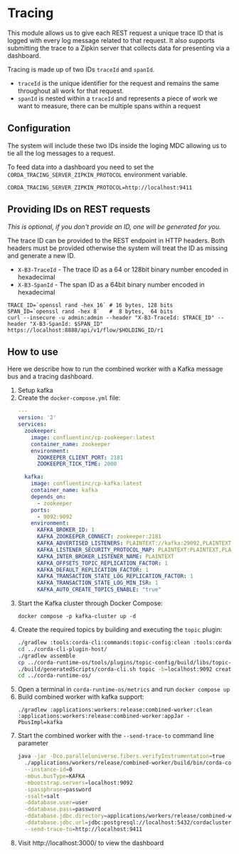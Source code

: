 # Tracing

This module allows us to give each REST request a unique trace ID that is logged with every log message related to that request.
It also supports submitting the trace to a Zipkin server that collects data for presenting via a dashboard.

Tracing is made up of two IDs `traceId` and `spanId`.
- `traceId` is the unique identifier for the request and remains the same throughout all work for that request.
- `spanId` is nested within a `traceId` and represents a piece of work we want to measure, there can be multiple spans within a request

## Configuration

The system will include these two IDs inside the loging MDC allowing us to tie all the log messages to a request.

To feed data into a dashboard you need to set the `CORDA_TRACING_SERVER_ZIPKIN_PROTOCOL` environment variable.

```shell
CORDA_TRACING_SERVER_ZIPKIN_PROTOCOL=http://localhost:9411
```

## Providing IDs on REST requests

_This is optional, if you don't provide an ID, one will be generated for you._

The trace ID can be provided to the REST endpoint in HTTP headers.
Both headers must be provided otherwise the system will treat the ID as missing and generate a new ID.

- `X-B3-TraceId` - The trace ID as a 64 or 128bit binary number encoded in hexadecimal
- `X-B3-SpanId` - The span ID as a 64bit binary number encoded in hexadecimal

```shell
TRACE_ID=`openssl rand -hex 16` # 16 bytes, 128 bits
SPAN_ID=`openssl rand -hex 8`   #  8 bytes,  64 bits
curl --insecure -u admin:admin --header "X-B3-TraceId: $TRACE_ID" --header "X-B3-SpanId: $SPAN_ID"  https://localhost:8888/api/v1/flow/$HOLDING_ID/r1
```

## How to use

Here we describe how to run the combined worker with a Kafka message bus and a tracing dashboard.

1. Setup kafka
2. Create the `docker-compose.yml` file:
    ```yml
    ---
    version: '2'
    services:
      zookeeper:
        image: confluentinc/cp-zookeeper:latest
        container_name: zookeeper
        environment:
          ZOOKEEPER_CLIENT_PORT: 2181
          ZOOKEEPER_TICK_TIME: 2000

      kafka:
        image: confluentinc/cp-kafka:latest
        container_name: kafka
        depends_on:
          - zookeeper
        ports:
          - 9092:9092
        environment:
          KAFKA_BROKER_ID: 1
          KAFKA_ZOOKEEPER_CONNECT: zookeeper:2181
          KAFKA_ADVERTISED_LISTENERS: PLAINTEXT://kafka:29092,PLAINTEXT_HOST://localhost:9092
          KAFKA_LISTENER_SECURITY_PROTOCOL_MAP: PLAINTEXT:PLAINTEXT,PLAINTEXT_HOST:PLAINTEXT
          KAFKA_INTER_BROKER_LISTENER_NAME: PLAINTEXT
          KAFKA_OFFSETS_TOPIC_REPLICATION_FACTOR: 1
          KAFKA_DEFAULT_REPLICATION_FACTOR: 1
          KAFKA_TRANSACTION_STATE_LOG_REPLICATION_FACTOR: 1
          KAFKA_TRANSACTION_STATE_LOG_MIN_ISR: 1
          KAFKA_AUTO_CREATE_TOPICS_ENABLE: "true"
    ```
3. Start the Kafka cluster through Docker Compose:
    ```shell
    docker compose -p kafka-cluster up -d
    ```
4. Create the required topics by building and executing the `topic` plugin:
    ```bash
    ./gradlew :tools:corda-cli:commands:topic-config:clean :tools:corda-cli:commands:topic-config:cliPluginTask
    cd ../corda-cli-plugin-host/
    ./gradlew assemble
    cp ../corda-runtime-os/tools/plugins/topic-config/build/libs/topic-config-cli-plugin-*.jar ./build/plugins/
    ./build/generatedScripts/corda-cli.sh topic -b=localhost:9092 create connect
    cd ../corda-runtime-os/
    ```
5. Open a terminal in `corda-runtime-os/metrics` and run `docker compose up`
6. Build combined worker with kafka support:
    ```shell
    ./gradlew :applications:workers:release:combined-worker:clean :applications:workers:release:combined-worker:appJar -PbusImpl=kafka
    ```
7. Start the combined worker with the `--send-trace-to` command line parameter
    ```bash
    java -jar -Dco.paralleluniverse.fibers.verifyInstrumentation=true                      \
      ./applications/workers/release/combined-worker/build/bin/corda-combined-worker-*.jar \
      --instance-id=0                                                                      \
      -mbus.busType=KAFKA                                                                  \
      -mbootstrap.servers=localhost:9092                                                   \
      -spassphrase=password                                                                \
      -ssalt=salt                                                                          \
      -ddatabase.user=user                                                                 \
      -ddatabase.pass=password                                                             \
      -ddatabase.jdbc.directory=applications/workers/release/combined-worker/drivers       \
      -ddatabase.jdbc.url=jdbc:postgresql://localhost:5432/cordacluster                    \
      --send-trace-to=http://localhost:9411
    ```
8. Visit http://localhost:3000/ to view the dashboard
